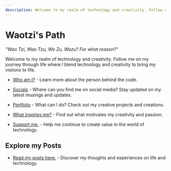 ```yaml
---
description: Welcome to my realm of technology and creativity. Follow me on my journey through life where I blend technology and creativity to bring my visions to life.
---
```


# Waotzi's Path

_"Wao Tzi, Wao Tzu, Wo Zu, Wozu? For what reason?"_

Welcome to my realm of technology and creativity. Follow me on my journey through life where I blend technology and creativity to bring my visiions to life.

* [Who am I?](who.md) - Learn more about the person behind the code.

- [Socials](socials.md) - Where can you find me on social media? Stay updated on my latest musings and updates.

- [Portfolio](portfolio.md) - What can I do? Check out my creative projects and creations.

* [What inspires me?](flowers.md) - Find out what motivates my creativity and passion.

* [Support me.](donate.md) - Help me continue to create value in the world of technology.

## Explore my Posts

- [Read my posts here.](posts.md) - Discover my thoughts and experiences on life and technology.
